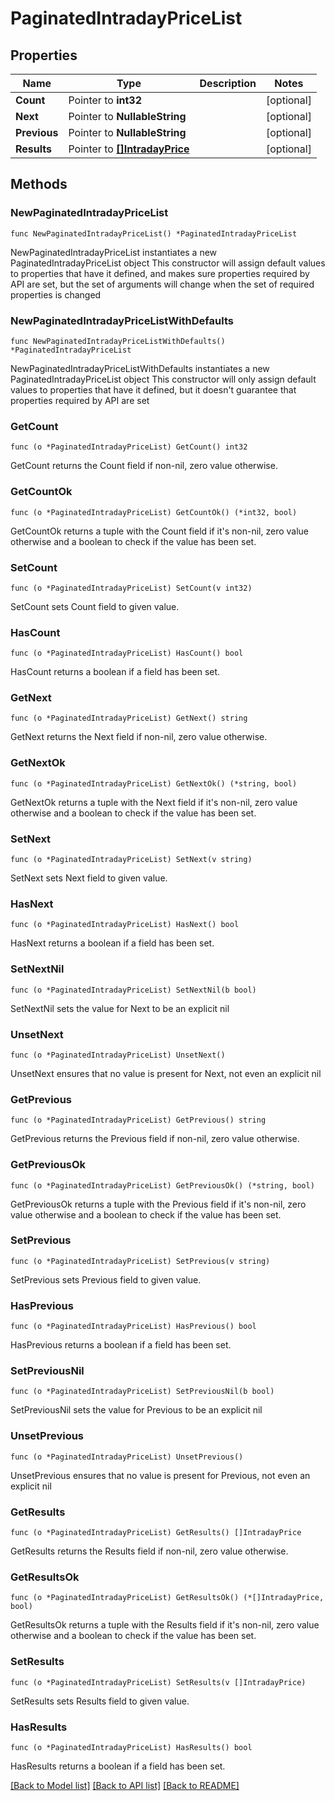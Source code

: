 # PaginatedIntradayPriceList

## Properties

Name | Type | Description | Notes
------------ | ------------- | ------------- | -------------
**Count** | Pointer to **int32** |  | [optional] 
**Next** | Pointer to **NullableString** |  | [optional] 
**Previous** | Pointer to **NullableString** |  | [optional] 
**Results** | Pointer to [**[]IntradayPrice**](IntradayPrice.md) |  | [optional] 

## Methods

### NewPaginatedIntradayPriceList

`func NewPaginatedIntradayPriceList() *PaginatedIntradayPriceList`

NewPaginatedIntradayPriceList instantiates a new PaginatedIntradayPriceList object
This constructor will assign default values to properties that have it defined,
and makes sure properties required by API are set, but the set of arguments
will change when the set of required properties is changed

### NewPaginatedIntradayPriceListWithDefaults

`func NewPaginatedIntradayPriceListWithDefaults() *PaginatedIntradayPriceList`

NewPaginatedIntradayPriceListWithDefaults instantiates a new PaginatedIntradayPriceList object
This constructor will only assign default values to properties that have it defined,
but it doesn't guarantee that properties required by API are set

### GetCount

`func (o *PaginatedIntradayPriceList) GetCount() int32`

GetCount returns the Count field if non-nil, zero value otherwise.

### GetCountOk

`func (o *PaginatedIntradayPriceList) GetCountOk() (*int32, bool)`

GetCountOk returns a tuple with the Count field if it's non-nil, zero value otherwise
and a boolean to check if the value has been set.

### SetCount

`func (o *PaginatedIntradayPriceList) SetCount(v int32)`

SetCount sets Count field to given value.

### HasCount

`func (o *PaginatedIntradayPriceList) HasCount() bool`

HasCount returns a boolean if a field has been set.

### GetNext

`func (o *PaginatedIntradayPriceList) GetNext() string`

GetNext returns the Next field if non-nil, zero value otherwise.

### GetNextOk

`func (o *PaginatedIntradayPriceList) GetNextOk() (*string, bool)`

GetNextOk returns a tuple with the Next field if it's non-nil, zero value otherwise
and a boolean to check if the value has been set.

### SetNext

`func (o *PaginatedIntradayPriceList) SetNext(v string)`

SetNext sets Next field to given value.

### HasNext

`func (o *PaginatedIntradayPriceList) HasNext() bool`

HasNext returns a boolean if a field has been set.

### SetNextNil

`func (o *PaginatedIntradayPriceList) SetNextNil(b bool)`

 SetNextNil sets the value for Next to be an explicit nil

### UnsetNext
`func (o *PaginatedIntradayPriceList) UnsetNext()`

UnsetNext ensures that no value is present for Next, not even an explicit nil
### GetPrevious

`func (o *PaginatedIntradayPriceList) GetPrevious() string`

GetPrevious returns the Previous field if non-nil, zero value otherwise.

### GetPreviousOk

`func (o *PaginatedIntradayPriceList) GetPreviousOk() (*string, bool)`

GetPreviousOk returns a tuple with the Previous field if it's non-nil, zero value otherwise
and a boolean to check if the value has been set.

### SetPrevious

`func (o *PaginatedIntradayPriceList) SetPrevious(v string)`

SetPrevious sets Previous field to given value.

### HasPrevious

`func (o *PaginatedIntradayPriceList) HasPrevious() bool`

HasPrevious returns a boolean if a field has been set.

### SetPreviousNil

`func (o *PaginatedIntradayPriceList) SetPreviousNil(b bool)`

 SetPreviousNil sets the value for Previous to be an explicit nil

### UnsetPrevious
`func (o *PaginatedIntradayPriceList) UnsetPrevious()`

UnsetPrevious ensures that no value is present for Previous, not even an explicit nil
### GetResults

`func (o *PaginatedIntradayPriceList) GetResults() []IntradayPrice`

GetResults returns the Results field if non-nil, zero value otherwise.

### GetResultsOk

`func (o *PaginatedIntradayPriceList) GetResultsOk() (*[]IntradayPrice, bool)`

GetResultsOk returns a tuple with the Results field if it's non-nil, zero value otherwise
and a boolean to check if the value has been set.

### SetResults

`func (o *PaginatedIntradayPriceList) SetResults(v []IntradayPrice)`

SetResults sets Results field to given value.

### HasResults

`func (o *PaginatedIntradayPriceList) HasResults() bool`

HasResults returns a boolean if a field has been set.


[[Back to Model list]](../README.md#documentation-for-models) [[Back to API list]](../README.md#documentation-for-api-endpoints) [[Back to README]](../README.md)


